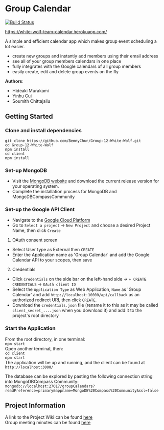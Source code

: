 # Group Calendar
[![Build Status](https://travis-ci.com/BennyChun/Group-12-White-Wolf.svg?token=97wroqvKxQfyzgcd2pHd&branch=master)](https://travis-ci.com/BennyChun/Group-12-White-Wolf)


https://white-wolf-team-calendar.herokuapp.com/


A simple and efficient calendar app which makes group event scheduling a lot easier. 
* create new groups and instantly add members using their email address
* see all of your group members calendars in one place  
* fully integrates with the Google calendars of all group members 
* easily create, edit and delete group events on the fly

**Authors**:   
* Hideaki Murakami    
* Yinhu Cui    
* Soumith Chittajallu  

## Getting Started

### Clone and install dependencies
`git clone https://github.com/BennyChun/Group-12-White-Wolf.git`  
`cd Group-12-White-Wolf`       
`npm install`       
`cd client`       
`npm install` 

### Set-up MongoDB
* Visit the [MongoDB website](https://www.mongodb.com/download-center/community) and download the current release version for your operating system.  
* Complete the installation process for MongoDB and MongoDBCompassCommunity             

### Set-up the Google API Client
* Navigate to the [Google Cloud Platform](https://console.developers.google.com)
* Go to `Select a project` &#8594; `New Project` and choose a desired Project Name, then click `Create`  
1. OAuth consent screen  
* Select User type as External then `CREATE`  
* Enter the Application name as 'Group Calendar' and add the Google Calendar API to your scopes, then save 
2. Credentials  
* Click `Credentials` on the side bar on the left-hand side &#8594; `+ CREATE CREDENTIALS` &#8594; `OAuth client ID`
* Select the `Application Type` as Web Application, `Name` as 'Group Calendar' and add `http://localhost:10000/api/callback` as an authorized redirect URI, then click `CREATE`.
* Download the `credentials.json` file (rename it to this as it may be called `client_secret_....json` when you download it) and add it to the project's root directory

### Start the Application  
From the root directory, in one terminal:   
`npm start`  
Open another terminal, then:  
`cd client`  
`npm start`  
The application will be up and running, and the client can be found at `http://localhost:3000/`  

The database can be explored by pasting the following connection string into MongoDBCompass Community:  
`mongodb://localhost:27017/groupCalendars?readPreference=primary&appname=MongoDB%20Compass%20Community&ssl=false`  

## Project Information 

A link to the Project Wiki can be found [here](https://github.com/BennyChun/Group-12-White-Wolf/wiki)  
Group meeting minutes can be found [here](https://github.com/BennyChun/Group-12-White-Wolf/wiki/Past-Meetings-List)  
